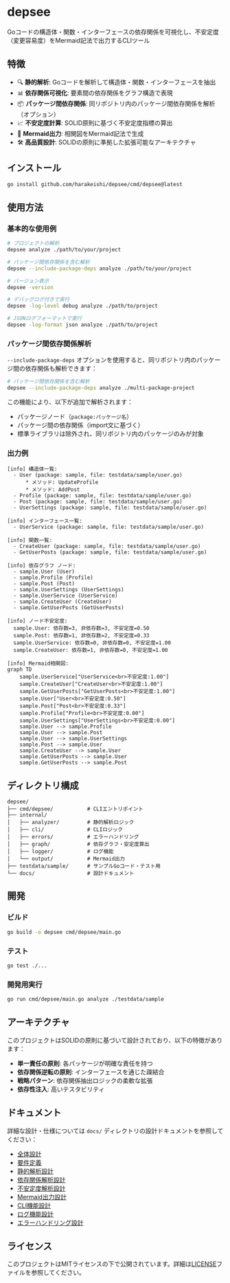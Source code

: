 # depsee

Goコードの構造体・関数・インターフェースの依存関係を可視化し、不安定度（変更容易度）をMermaid記法で出力するCLIツール

## 特徴

- 🔍 **静的解析**: Goコードを解析して構造体・関数・インターフェースを抽出
- 📊 **依存関係可視化**: 要素間の依存関係をグラフ構造で表現
- 📦 **パッケージ間依存関係**: 同リポジトリ内のパッケージ間依存関係を解析（オプション）
- 📈 **不安定度計算**: SOLID原則に基づく不安定度指標の算出
- 🎨 **Mermaid出力**: 相関図をMermaid記法で生成
- 🛠️ **高品質設計**: SOLIDの原則に準拠した拡張可能なアーキテクチャ

## インストール

```bash
go install github.com/harakeishi/depsee/cmd/depsee@latest
```

## 使用方法

### 基本的な使用例

```bash
# プロジェクトの解析
depsee analyze ./path/to/your/project

# パッケージ間依存関係を含む解析
depsee --include-package-deps analyze ./path/to/your/project

# バージョン表示
depsee -version

# デバッグログ付きで実行
depsee -log-level debug analyze ./path/to/project

# JSONログフォーマットで実行
depsee -log-format json analyze ./path/to/project
```

### パッケージ間依存関係解析

`--include-package-deps` オプションを使用すると、同リポジトリ内のパッケージ間の依存関係も解析できます：

```bash
# パッケージ間依存関係を含む解析
depsee --include-package-deps analyze ./multi-package-project
```

この機能により、以下が追加で解析されます：
- パッケージノード（`package:パッケージ名`）
- パッケージ間の依存関係（import文に基づく）
- 標準ライブラリは除外され、同リポジトリ内のパッケージのみが対象

### 出力例

```
[info] 構造体一覧:
  - User (package: sample, file: testdata/sample/user.go)
      * メソッド: UpdateProfile
      * メソッド: AddPost
  - Profile (package: sample, file: testdata/sample/user.go)
  - Post (package: sample, file: testdata/sample/user.go)
  - UserSettings (package: sample, file: testdata/sample/user.go)

[info] インターフェース一覧:
  - UserService (package: sample, file: testdata/sample/user.go)

[info] 関数一覧:
  - CreateUser (package: sample, file: testdata/sample/user.go)
  - GetUserPosts (package: sample, file: testdata/sample/user.go)

[info] 依存グラフ ノード:
  - sample.User (User)
  - sample.Profile (Profile)
  - sample.Post (Post)
  - sample.UserSettings (UserSettings)
  - sample.UserService (UserService)
  - sample.CreateUser (CreateUser)
  - sample.GetUserPosts (GetUserPosts)

[info] ノード不安定度:
  sample.User: 依存数=3, 非依存数=3, 不安定度=0.50
  sample.Post: 依存数=1, 非依存数=2, 不安定度=0.33
  sample.UserService: 依存数=0, 非依存数=0, 不安定度=1.00
  sample.CreateUser: 依存数=1, 非依存数=0, 不安定度=1.00

[info] Mermaid相関図:
graph TD
    sample.UserService["UserService<br>不安定度:1.00"]
    sample.CreateUser["CreateUser<br>不安定度:1.00"]
    sample.GetUserPosts["GetUserPosts<br>不安定度:1.00"]
    sample.User["User<br>不安定度:0.50"]
    sample.Post["Post<br>不安定度:0.33"]
    sample.Profile["Profile<br>不安定度:0.00"]
    sample.UserSettings["UserSettings<br>不安定度:0.00"]
    sample.User --> sample.Profile
    sample.User --> sample.Post
    sample.User --> sample.UserSettings
    sample.Post --> sample.User
    sample.CreateUser --> sample.User
    sample.GetUserPosts --> sample.User
    sample.GetUserPosts --> sample.Post
```

## ディレクトリ構成

```
depsee/
├── cmd/depsee/           # CLIエントリポイント
├── internal/
│   ├── analyzer/         # 静的解析ロジック
│   ├── cli/              # CLIロジック
│   ├── errors/           # エラーハンドリング
│   ├── graph/            # 依存グラフ・安定度算出
│   ├── logger/           # ログ機能
│   └── output/           # Mermaid出力
├── testdata/sample/      # サンプルGoコード・テスト用
└── docs/                 # 設計ドキュメント
```

## 開発

### ビルド

```bash
go build -o depsee cmd/depsee/main.go
```

### テスト

```bash
go test ./...
```

### 開発用実行

```bash
go run cmd/depsee/main.go analyze ./testdata/sample
```

## アーキテクチャ

このプロジェクトはSOLIDの原則に基づいて設計されており、以下の特徴があります：

- **単一責任の原則**: 各パッケージが明確な責任を持つ
- **依存関係逆転の原則**: インターフェースを通じた疎結合
- **戦略パターン**: 依存関係抽出ロジックの柔軟な拡張
- **依存性注入**: 高いテスタビリティ

## ドキュメント

詳細な設計・仕様については `docs/` ディレクトリの設計ドキュメントを参照してください：

- [全体設計](docs/design.md)
- [要件定義](docs/requirements.md)
- [静的解析設計](docs/design_static_analysis.md)
- [依存関係解析設計](docs/design_dependency_analysis.md)
- [不安定度解析設計](docs/design_stability_analysis.md)
- [Mermaid出力設計](docs/design_mermaid_output.md)
- [CLI機能設計](docs/design_cli.md)
- [ログ機能設計](docs/design_logging.md)
- [エラーハンドリング設計](docs/design_error_handling.md)

## ライセンス

このプロジェクトはMITライセンスの下で公開されています。詳細は[LICENSE](LICENSE)ファイルを参照してください。
